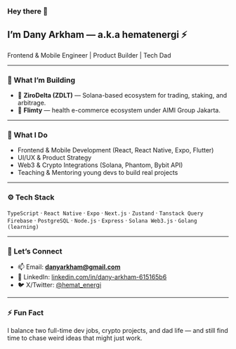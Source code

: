 ### Hey there 👋  
## I’m Dany Arkham — a.k.a hematenergi ⚡  

Frontend & Mobile Engineer | Product Builder | Tech Dad  

---

### 🧠 What I’m Building
- 🧩 **ZiroDelta (ZDLT)** — Solana-based ecosystem for trading, staking, and arbitrage.  
- 💊 **Flimty** — health e-commerce ecosystem under AIMI Group Jakarta.

---

### 💼 What I Do
- Frontend & Mobile Development (React, React Native, Expo, Flutter)  
- UI/UX & Product Strategy  
- Web3 & Crypto Integrations (Solana, Phantom, Bybit API)  
- Teaching & Mentoring young devs to build real projects  

---

### ⚙️ Tech Stack
`TypeScript` · `React Native` · `Expo` · `Next.js` · `Zustand` · `Tanstack Query`  
`Firebase` · `PostgreSQL` · `Node.js` · `Express` · `Solana Web3.js` · `Golang (learning)`

---

### 💬 Let’s Connect
- 📫 Email: **danyarkham@gmail.com**  
- 💼 LinkedIn: [linkedin.com/in/dany-arkham-615165b6](https://www.linkedin.com/in/dany-arkham-615165b6/)  
- 🐦 X/Twitter: [@hemat_energi](https://x.com/hemat_energi)

---

### ⚡ Fun Fact
I balance two full-time dev jobs, crypto projects, and dad life — and still find time to chase weird ideas that might just work.
